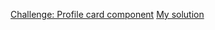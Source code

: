 [Challenge: Profile card component](https://www.frontendmentor.io/challenges/profile-card-component-cfArpWshJ/hub/profile-card-component-HVR69aP8p) 
[My solution](https://szaqku.github.io/FRM/profile-card-component-main-solution/build/) 
